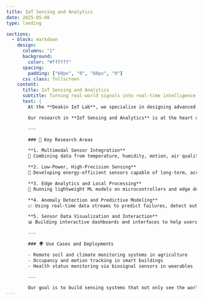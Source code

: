 ```yaml
---
title: IoT Sensing and Analytics
date: 2025-05-08
type: landing

sections:
  - block: markdown
    design:
      columns: "1"
      background: 
        color: "#ffffff"
      spacing:
        padding: ["60px", "0", "60px", "0"]
      css_class: fullscreen
    content:
      title: IoT Sensing and Analytics
      subtitle: Turning real-world signals into real-time intelligence
      text: |
        At the **Deakin IoT Lab**, we specialize in designing advanced sensing systems and transforming raw sensor data into actionable insights using analytics, AI, and real-time processing.

        Our research in **IoT Sensing and Analytics** is at the heart of smart environments — enabling smarter decisions across healthcare, agriculture, industry, and cities.

        ---

        ### 📡 Key Research Areas

        **1. Multimodal Sensor Integration**  
        🧭 Combining data from temperature, humidity, motion, air quality, sound, and image sensors for richer environmental understanding.

        **2. Low-Power, High-Precision Sensing**  
        🔋 Developing energy-efficient sensors capable of long-term, accurate monitoring in harsh or remote conditions.

        **3. Edge Analytics and Local Processing**  
        🧠 Running lightweight ML models on microcontrollers and edge devices to reduce latency and network dependency.

        **4. Anomaly Detection and Predictive Modeling**  
        📈 Using real-time data streams to predict failures, detect outliers, and improve operational efficiency.

        **5. Sensor Data Visualization and Interaction**  
        📊 Building interactive dashboards and interfaces to help users explore, monitor, and respond to sensor-derived insights.

        ---

        ### 🌍 Use Cases and Deployments

        - Remote soil and climate monitoring systems in agriculture
        - Occupancy and motion tracking in smart buildings
        - Health status monitoring via biosignal sensors in wearables

        ---

        Our goal is to build sensing systems that not only see the world — but **understand and respond to it in real time**.
---
```

